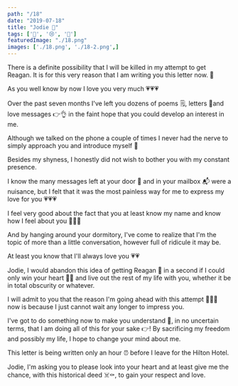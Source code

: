 ```yaml
---
path: "/18"
date: "2019-07-18"
title: "Jodie 🤪"
tags: ['🐘', '😢', '👀']
featuredImage: "./18.png"
images: ['./18.png', './18-2.png',]
---
```

There is a definite possibility that I will be killed in my attempt to get Reagan. It is for this very reason that I am writing you this letter now. 📝

As you well know by now I love you very much 💗💗💗

Over the past seven months I've left you dozens of poems 🗒, letters 📩and love messages 👉👌 in the faint hope that you could develop an interest in me. 

Although we talked on the phone a couple of times I never had the nerve to simply approach you and introduce myself 😬

Besides my shyness, I honestly did not wish to bother you with my constant presence. 

I know the many messages left at your door 🚪 and in your mailbox 📬 were a nuisance, but I felt that it was the most painless way for me to express my love for you 💗💗💗 

I feel very good about the fact that you at least know my name and know how I feel about you 🤪🤪🤪

And by hanging around your dormitory, I've come to realize that I'm the topic of more than a little conversation, however full of ridicule it may be. 

At least you know that I'll always love you 💗💗 

Jodie, I would abandon this idea of getting Reagan 🔪 in a second if I could only win your heart 🥇💗 and live out the rest of my life with you, whether it be in total obscurity or whatever. 

I will admit to you that the reason I'm going ahead with this attempt 🔪🔪🔪 now is because I just cannot wait any longer to impress you. 

I've got to do something now to make you understand 🧠, in no uncertain terms, that I am doing all of this for your sake 👉! By sacrificing my freedom and possibly my life, I hope to change your mind about me. 

This letter is being written only an hour ⏰ before I leave for the Hilton Hotel. 

Jodie, I'm asking you to please look into your heart and at least give me the chance, with this historical deed ☠️⚰️, to gain your respect and love.
